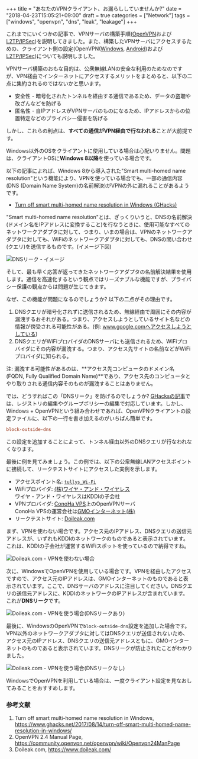 +++
title = "あなたのVPNクライアント、お漏らししていませんか?"
date = "2018-04-23T15:05:21+09:00"
draft = true
categories = ["Network"]
tags = ["windows", "openvpn", "dns", "leak", "leakage"]
+++

これまでにいくつかの記事で、VPNサーバの構築手順([OpenVPN](/post/freebsd-openvpn-server-server/)および[L2TP/IPSec](/post/freebsd-l2tp-ipsec-l2tp/))を説明してきました。また、構築したVPNサーバにアクセスするための、クライアント側の設定(OpenVPN([Windows](/post/freebsd-openvpn-server-client/), [Android](/post/freebsd-openvpn-server-android/))および[L2TP/IPSec](/post/freebsd-l2tp-ipsec-client/))についても説明しました。

VPNサーバ構築のおもな目的は、公衆無線LANの安全な利用のためなのですが、VPN経由でインターネットにアクセスするメリットをまとめると、以下の二点に集約されるのではないかと思います。

- 安全性 - 暗号化されたトンネルを経由する通信であるため、データの盗聴や改ざんなどを防げる
- 匿名性 - 自IPアドレスがVPNサーバのものになるため、IPアドレスからの位置特定などのプライバシー侵害を防げる

しかし、これらの利点は、**すべての通信がVPN経由で行なわれる**ことが大前提です。

Windows以外のOSをクライアントに使用している場合は心配いりません。問題は、クライアントOSに**Windows 8以降**を使っている場合です。

以下の記事によれば、Windows 8から導入された"Smart multi-homed name resolution"という機能により、VPNを使っている場合でも、一部の通信内容(DNS (Domain Name System)の名前解決)がVPNの外に漏れることがあるようです。

- [Turn off smart multi-homed name resolution in Windows (GHacks)](https://www.ghacks.net/2017/08/14/turn-off-smart-multi-homed-name-resolution-in-windows/)

"Smart multi-homed name resolution"とは、ざっくりいうと、DNSの名前解決(ドメイン名をIPアドレスに変換すること)を行なうときに、使用可能なすべてのネットワークアダプタに対して、つまり、いまの場合は、VPNのネットワークアダプタに対しても、WiFiのネットワークアダプタに対しても、DNSの問い合わせ(クエリ)を送信するものです。(イメージ下図)

![DNSリーク - イメージ](/img/openvpn/dns-leakage-diagram.png)

そして、最も早く応答が返ってきたネットワークアダプタの名前解決結果を使用します。通信を高速化するという観点ではリーズナブルな機能ですが、プライバシー保護の観点からは問題が生じてきます。

なぜ、この機能が問題になるのでしょうか? 以下の二点がその理由です。

1. DNSクエリが暗号化されずに送信されるため、無線経由で周囲にその内容が漏洩するおそれがある。つまり、アクセスしようとしているサイト名などの情報が傍受される可能性がある。(例: www.google.comへアクセスしようとしている)
1. DNSクエリがWiFiプロバイダのDNSサーバにも送信されるため、WiFiプロバイダにその内容が漏洩する。つまり、アクセス先サイトの名前などがWiFiプロバイダに知られる。

注: 漏洩する可能性があるのは、**アクセス先コンピュータのドメイン名(FQDN, Fully Qualified Domain Name)**であり、アクセス先のコンピュータとやり取りされる通信内容そのものが漏洩することはありません。

では、どうすればこの「DNSリーク」を防げるのでしょうか? [GHacksの記事](https://www.ghacks.net/2017/08/14/turn-off-smart-multi-homed-name-resolution-in-windows/)では、レジストリの編集やグループポリシーの編集で対応しています。しかし、Windows + OpenVPNという組み合わせであれば、OpenVPNクライアントの設定ファイルに、以下の一行を書き加えるのがいちばん簡単です。

``` conf
block-outside-dns
```

この設定を追加することによって、トンネル経由以外のDNSクエリが行なわれなくなります。

最後に例を見てみましょう。この例では、以下の公衆無線LANアクセスポイントに接続して、リークテストサイトにアクセスした実例を示します。

- アクセスポイント名: [`tullys_Wi-Fi`](https://www.tullys.co.jp/wifi/)
- WiFiプロバイダ: [(株)ワイヤ・アンド・ワイヤレス](https://wi2.co.jp/jp/)  
  ワイヤ・アンド・ワイヤレスはKDDIの子会社
- VPNプロバイダ: [ConoHa VPS](https://www.conoha.jp/)上のOpenVPNサーバ  
  ConoHa VPSの運営会社は[GMOインターネット(株)](https://www.gmo.jp/)
- リークテストサイト: [Doileak.com](https://www.doileak.com/)

まず、VPNを使わない場合です。アクセス元のIPアドレス、DNSクエリの送信元アドレスが、いずれもKDDIのネットワークのものであると表示されています。これは、KDDIの子会社が運営するWiFiスポットを使っているので納得ですね。

![Doileak.com - VPNを使わない場合](/img/openvpn/doileak-no-vpn.png)

次に、WindowsでOpenVPNを使用している場合です。VPNを経由したアクセスですので、アクセス元のIPアドレスは、GMOインターネットのものであると表示されています。ここで、DNSサーバのアドレスに注目してください。DNSクエリの送信元アドレスに、KDDIのネットワークのIPアドレスが含まれています。これが**DNSリーク**です。

![Doileak.com - VPNを使う場合(DNSリークあり)](/img/openvpn/doileak-vpn-with-leak.png)

最後に、WindowsのOpenVPNで`block-outside-dns`設定を追加した場合です。VPN以外のネットワークアダプタに対してはDNSクエリが送信されないため、アクセス元のIPアドレス、DNSクエリの送信元アドレスともに、GMOインターネットのものであると表示されています。DNSリークが防止されたことがわかりました。

![Doileak.com - VPNを使う場合(DNSリークなし)](/img/openvpn/doileak-vpn-without-leak.png)

WindowsでOpenVPNを利用している場合は、一度クライアント設定を見なおしてみることをおすすめします。

### 参考文献
1. Turn off smart multi-homed name resolution in Windows, https://www.ghacks.net/2017/08/14/turn-off-smart-multi-homed-name-resolution-in-windows/
1. OpenVPN 2.4 Manual Page, https://community.openvpn.net/openvpn/wiki/Openvpn24ManPage
1. Doileak.com, https://www.doileak.com/
